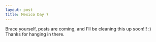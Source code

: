 ```yaml
---
layout: post
title: Mexico Day 7
---
```


Brace yourself, posts are coming, and I'll be cleaning this up soon!!! :) Thanks for hanging in there.
